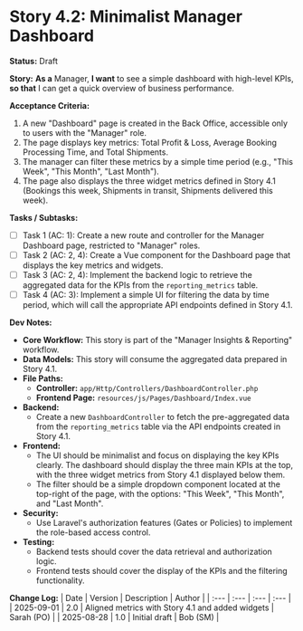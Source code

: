 # Story 4.2: Minimalist Manager Dashboard

**Status:** Draft

**Story:**
**As a** Manager,
**I want** to see a simple dashboard with high-level KPIs,
**so that** I can get a quick overview of business performance.

**Acceptance Criteria:**
1.  A new "Dashboard" page is created in the Back Office, accessible only to users with the "Manager" role.
2.  The page displays key metrics: Total Profit & Loss, Average Booking Processing Time, and Total Shipments.
3.  The manager can filter these metrics by a simple time period (e.g., "This Week", "This Month", "Last Month").
4.  The page also displays the three widget metrics defined in Story 4.1 (Bookings this week, Shipments in transit, Shipments delivered this week).

**Tasks / Subtasks:**
- [ ] Task 1 (AC: 1): Create a new route and controller for the Manager Dashboard page, restricted to "Manager" roles.
- [ ] Task 2 (AC: 2, 4): Create a Vue component for the Dashboard page that displays the key metrics and widgets.
- [ ] Task 3 (AC: 2, 4): Implement the backend logic to retrieve the aggregated data for the KPIs from the `reporting_metrics` table.
- [ ] Task 4 (AC: 3): Implement a simple UI for filtering the data by time period, which will call the appropriate API endpoints defined in Story 4.1.

**Dev Notes:**
*   **Core Workflow:** This story is part of the "Manager Insights & Reporting" workflow.
*   **Data Models:** This story will consume the aggregated data prepared in Story 4.1.
*   **File Paths:**
    *   **Controller:** `app/Http/Controllers/DashboardController.php`
    *   **Frontend Page:** `resources/js/Pages/Dashboard/Index.vue`
*   **Backend:**
    *   Create a new `DashboardController` to fetch the pre-aggregated data from the `reporting_metrics` table via the API endpoints created in Story 4.1.
*   **Frontend:**
    *   The UI should be minimalist and focus on displaying the key KPIs clearly. The dashboard should display the three main KPIs at the top, with the three widget metrics from Story 4.1 displayed below them.
    *   The filter should be a simple dropdown component located at the top-right of the page, with the options: "This Week", "This Month", and "Last Month".
*   **Security:**
    *   Use Laravel's authorization features (Gates or Policies) to implement the role-based access control.
*   **Testing:**
    *   Backend tests should cover the data retrieval and authorization logic.
    *   Frontend tests should cover the display of the KPIs and the filtering functionality.

**Change Log:**
| Date       | Version | Description                               | Author     |
| :---       | :---    | :---                                      | :---       |
| 2025-09-01 | 2.0     | Aligned metrics with Story 4.1 and added widgets | Sarah (PO) |
| 2025-08-28 | 1.0     | Initial draft                             | Bob (SM)   |
